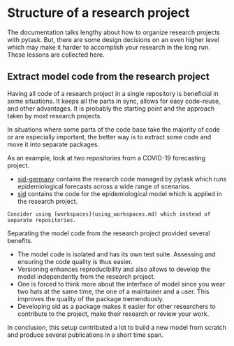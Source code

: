 # Structure of a research project

The documentation talks lengthy about how to organize research projects with pytask.
But, there are some design decisions on an even higher level which may make it harder to
accomplish your research in the long run. These lessons are collected here.

## Extract model code from the research project

Having all code of a research project in a single repository is beneficial in some
situations. It keeps all the parts in sync, allows for easy code-reuse, and other
advantages. It is probably the starting point and the approach taken by most research
projects.

In situations where some parts of the code base take the majority of code or are
especially important, the better way is to extract some code and move it into separate
packages.

As an example, look at two repositories from a COVID-19 forecasting project.

- [sid-germany](https://github.com/covid-19-impact-lab/sid-germany) contains the
  research code managed by pytask which runs epidemiological forecasts across a wide
  range of scenarios.
- [sid](https://github.com/covid-19-impact-lab/sid) contains the code for the
  epidemiological model which is applied in the research project.

```{seealso}
Consider using [workspaces](using_workspaces.md) which instead of separate repositories.
```

Separating the model code from the research project provided several benefits.

- The model code is isolated and has its own test suite. Assessing and ensuring the code
  quality is thus easier.
- Versioning enhances reproducibility and also allows to develop the model independently
  from the research project.
- One is forced to think more about the interface of model since you wear two hats at
  the same time, the one of a maintainer and a user. This improves the quality of the
  package tremendously.
- Developing sid as a package makes it easier for other researchers to contribute to the
  project, make their research or review your work.

In conclusion, this setup contributed a lot to build a new model from scratch and
produce several publications in a short time span.
